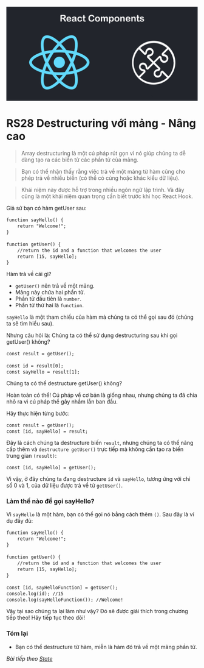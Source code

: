 
![Create-HTML-1](images/components.jpg) 

# RS28 Destructuring với mảng - Nâng cao

> Array destructuring là một cú pháp rút gọn vì nó giúp chúng ta dễ dàng tạo ra các biến từ các phần tử của mảng.

> Bạn có thể nhận thấy rằng việc trả về một mảng từ hàm cũng cho phép trả về nhiều biến (có thể có cùng hoặc khác kiểu dữ liệu).

> Khái niệm này được hỗ trợ trong nhiều ngôn ngữ lập trình. Và đây cũng là một khái niệm quan trọng cần biết trước khi học React Hook.

Giả sử bạn có hàm getUser sau:

```
function sayHello() {
    return "Welcome!";
}

function getUser() {
    //return the id and a function that welcomes the user
    return [15, sayHello];
}
```

Hàm trả về cái gì?

- `getUser()` nên trả về một mảng.
- Mảng này chứa hai phần tử.
- Phần tử đầu tiên là `number`.
- Phần tử thứ hai là `function`.

`sayHello` là một tham chiếu của hàm mà chúng ta có thể gọi sau đó (chúng ta sẽ tìm hiểu sau).

Nhưng câu hỏi là: Chúng ta có thể sử dụng destructuring sau khi gọi getUser() không?

```
const result = getUser();

const id = result[0];
const sayHello = result[1];
```

Chúng ta có thể destructure getUser() không?

Hoàn toàn có thể! Cú pháp về cơ bản là giống nhau, nhưng chúng ta đã chia nhỏ ra vì cú pháp thể gây nhầm lẫn ban đầu.

Hãy thực hiện từng bước:

```
const result = getUser();
const [id, sayHello] = result;
```

Đây là cách chúng ta destructure biến `result`, nhưng chúng ta có thể nâng cấp thêm và `destructure getUser()` trực tiếp mà không cần tạo ra biến trung gian `(result)`:

```
const [id, sayHello] = getUser();
```

Vì vậy, ở đây chúng ta đang destructure `id` và `sayHello`, tương ứng với chỉ số 0 và 1, của dữ liệu được trả về từ `getUser()`.

### Làm thế nào để gọi sayHello?

Vì `sayHello` là một hàm, bạn có thể gọi nó bằng cách thêm `()`. Sau đây là ví dụ đầy đủ:

```
function sayHello() {
    return "Welcome!";
}

function getUser() {
    //return the id and a function that welcomes the user
    return [15, sayHello];
}

const [id, sayHelloFunction] = getUser();
console.log(id); //15
console.log(sayHelloFunction()); //Welcome!
```

Vậy tại sao chúng ta lại làm như vậy? Đó sẽ được giải thích trong chương tiếp theo! Hãy tiếp tục theo dõi!

### Tóm lại

- Bạn có thể destructure từ hàm, miễn là hàm đó trả về một mảng phần tử.

*Bài tiếp theo [State](/lesson/session/session_029_state_hooks.md)*